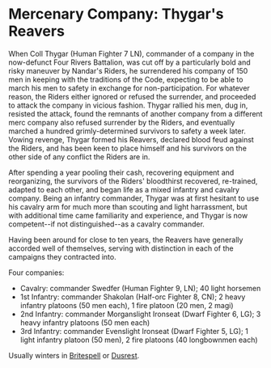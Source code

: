 # Mercenary Company: Thygar's Reavers
When Coll Thygar (Human Fighter 7 LN), commander of a company in the now-defunct Four Rivers Battalion, was cut off by a particularly bold and risky maneuver by Nandar's Riders, he surrendered his company of 150 men in keeping with the traditions of the Code, expecting to be able to march his men to safety in exchange for non-participation. For whatever reason, the Riders either ignored or refused the surrender, and proceeded to attack the company in vicious fashion. Thygar rallied his men, dug in, resisted the attack, found the remnants of another company from a different merc company also refused surrender by the Riders, and eventually marched a hundred grimly-determined survivors to safety a week later. Vowing revenge, Thygar formed his Reavers, declared blood feud against the Riders, and has been keen to place himself and his survivors on the other side of any conflict the Riders are in.

After spending a year pooling their cash, recovering equipment and reorganizing, the survivors of the Riders' bloodthirst recovered, re-trained, adapted to each other, and began life as a mixed infantry and cavalry company. Being an infantry commander, Thygar was at first hesitant to use his cavalry arm for much more than scouting and light harrassment, but with additional time came familiarity and experience, and Thygar is now competent--if not distinguished--as a cavalry commander.
 
Having been around for close to ten years, the Reavers have generally accorded well of themselves, serving with distinction in each of the campaigns they contracted into.

Four companies:
* Cavalry: commander Swedfer (Human Fighter 9, LN); 40 light horsemen
* 1st Infantry: commander Shakolan (Half-orc Fighter 8, CN); 2 heavy infantry platoons (50 men each), 1 fire platoon (20 men, 2 magi)
* 2nd Infantry: commander Morganslight Ironseat (Dwarf Fighter 6, LG); 3 heavy infantry platoons (50 men each)
* 3rd Infantry: commander Evenslight Ironseat (Dwarf Fighter 5, LG); 1 light infantry platoon (50 men), 2 fire platoons (40 longbownmen each)

Usually winters in [Britespell](/Cities/Britespell.md) or [Dusrest](/Cities/Dusrest.md).

